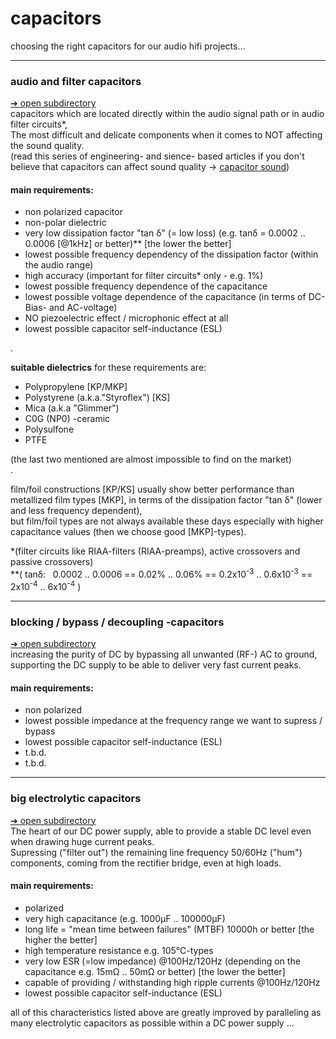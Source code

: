 # capacitors  
choosing the right capacitors for our audio hifi projects...  

----
### audio and filter capacitors  
<a href="audio and filter capacitors">➔ open subdirectory</a>  
capacitors which are located directly within the audio signal path or in audio filter circuits\*,  
The most difficult and delicate components when it comes to NOT affecting the sound quality.  
(read this series of engineering- and sience- based articles if you don't believe that capacitors can affect sound quality -> <a href="https://github.com/analoghifi/capacitors/tree/main/audio%20and%20filter%20capacitors/docs/capacitor%20sound">capacitor sound</a>)  
   
#### main requirements:
 - non polarized capacitor  
 - non-polar dielectric
 - very low dissipation factor "tan δ" (= low loss) (e.g. tanδ = 0.0002 .. 0.0006 \[@1kHz\] or better)\*\* \[the lower the better\]
 - lowest possible frequency dependency of the dissipation factor (within the audio range)  
 - high accuracy (important for filter circuits\* only - e.g. 1%)  
 - lowest possible frequency dependence of the capacitance
 - lowest possible voltage dependence of the capacitance (in terms of DC-Bias- and AC-voltage)  
 - NO piezoelectric effect / microphonic effect at all
 - lowest possible capacitor self-inductance (ESL)

.    
  
<strong>suitable dielectrics</strong> for these requirements are:  
 - Polypropylene \[KP/MKP\]  
 - Polystyrene (a.k.a."Styroflex") \[KS\]  
 - Mica (a.k.a "Glimmer")  
 - C0G (NP0) -ceramic  
 - Polysulfone  
 - PTFE

(the last two mentioned are almost impossible to find on the market)  
.    
  
film/foil constructions \[KP/KS\] usually show better performance than metallized film types \[MKP\], in terms of the dissipation factor "tan δ" (lower and less frequency dependent),  
but film/foil types are not always available these days especially with higher capacitance values (then we choose good \[MKP\]-types).  
  
\*(filter circuits like RIAA-filters (RIAA-preamps), active crossovers and passive crossovers)  
\*\*( tanδ:&nbsp;&nbsp;&nbsp;0.0002 .. 0.0006 == 0.02% .. 0.06% == 0.2x10<sup>-3</sup> .. 0.6x10<sup>-3</sup> == 2x10<sup>-4</sup> .. 6x10<sup>-4</sup> )  

----
### blocking / bypass / decoupling -capacitors  
<a href="blocking or bypass capacitors">➔ open subdirectory</a>   
increasing the purity of DC by bypassing all unwanted (RF-) AC to ground,   
supporting the DC supply to be able to deliver very fast current peaks.  
#### main requirements:
 - non polarized  
 - lowest possible impedance at the frequency range we want to supress / bypass
 - lowest possible capacitor self-inductance (ESL)
 - t.b.d.
 - t.b.d.
----
### big electrolytic capacitors  
<a href="big electrolytic capacitors">➔ open subdirectory</a>   
The heart of our DC power supply, able to provide a stable DC level even when drawing huge current peaks.  
Supressing ("filter out") the remaining line frequency 50/60Hz ("hum") components, coming from the rectifier bridge, even at high loads.  
#### main requirements:
 - polarized  
 - very high capacitance (e.g. 1000µF .. 100000µF)
 - long life = \"mean time between failures\" (MTBF) 10000h or better \[the higher the better\]
 - high temperature resistance e.g. 105°C-types
 - very low ESR (=low impedance) @100Hz/120Hz (depending on the capacitance e.g. 15mΩ .. 50mΩ or better) \[the lower the better\]
 - capable of providing / withstanding high ripple currents @100Hz/120Hz  
 - lowest possible capacitor self-inductance (ESL)

all of this characteristics listed above are greatly improved by paralleling as many electrolytic capacitors as possible within a DC power supply ...  
